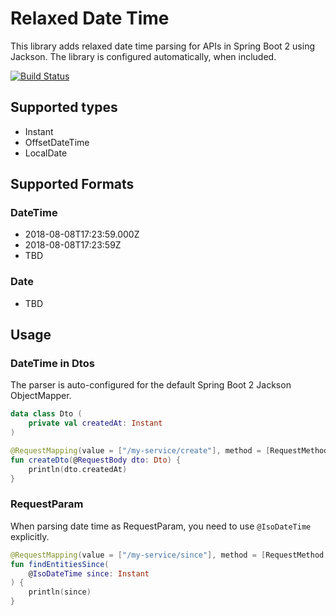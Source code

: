 # Relaxed Date Time

This library adds relaxed date time parsing for APIs in Spring Boot 2 using Jackson. The library is configured automatically, when included.

[![Build Status](https://travis-ci.org/ottonow/relaxed-date-time.svg?branch=master)](https://travis-ci.org/ottonow/relaxed-date-time)

## Supported types

* Instant
* OffsetDateTime
* LocalDate

## Supported Formats

### DateTime

* 2018-08-08T17:23:59.000Z
* 2018-08-08T17:23:59Z
* TBD

### Date

* TBD

## Usage

### DateTime in Dtos

The parser is auto-configured for the default Spring Boot 2 Jackson ObjectMapper.

```kotlin
data class Dto (
    private val createdAt: Instant
)
```

```kotlin
@RequestMapping(value = ["/my-service/create"], method = [RequestMethod.PUT])
fun createDto(@RequestBody dto: Dto) {
    println(dto.createdAt)
}
```

### RequestParam

When parsing date time as RequestParam, you need to use `@IsoDateTime` explicitly.


```kotlin
@RequestMapping(value = ["/my-service/since"], method = [RequestMethod.GET])
fun findEntitiesSince(
    @IsoDateTime since: Instant
) {
    println(since)
}

```